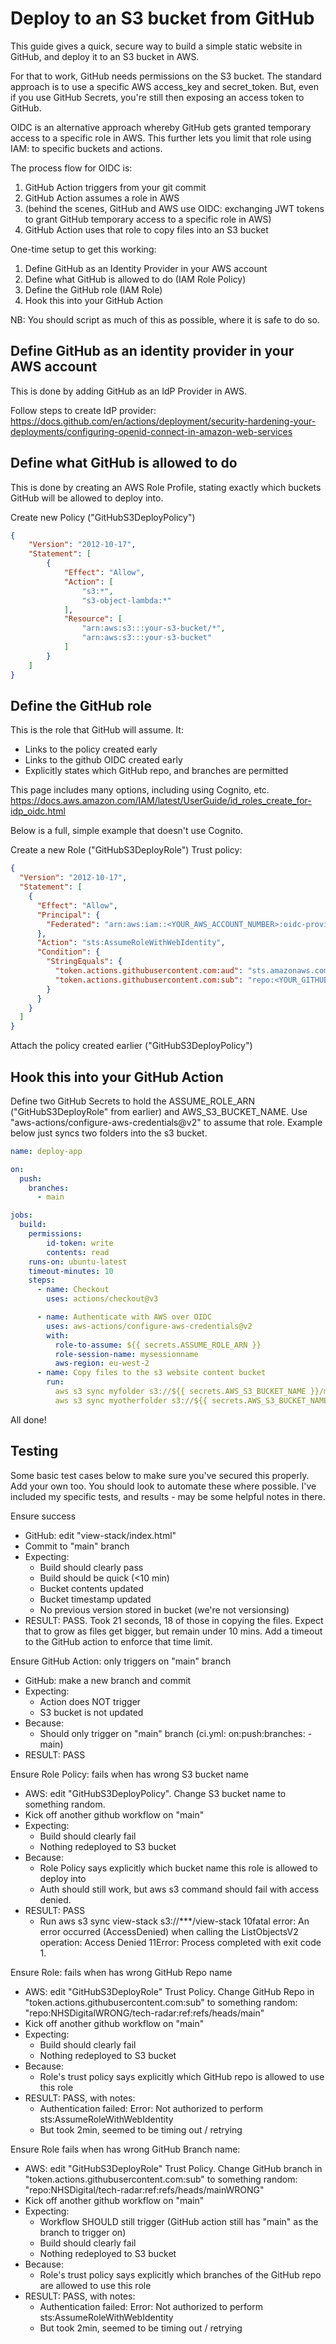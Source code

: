 # Deploy to an S3 bucket from GitHub

This guide gives a quick, secure way to build a simple static website in GitHub, and deploy it to an S3 bucket in AWS.

For that to work, GitHub needs permissions on the S3 bucket. The standard approach is to use a specific AWS access_key and secret_token. But, even if you use GitHub Secrets, you're still then exposing an access token to GitHub.

OIDC is an alternative approach whereby GitHub gets granted temporary access to a specific role in AWS. This further lets you limit that role using IAM: to specific buckets and actions.

The process flow for OIDC is:
1. GitHub Action triggers from your git commit
2. GitHub Action assumes a role in AWS
3. (behind the scenes, GitHub and AWS use OIDC: exchanging JWT tokens to grant GitHub temporary access to a specific role in AWS)
4. GitHub Action uses that role to copy files into an S3 bucket

One-time setup to get this working:
1. Define GitHub as an Identity Provider in your AWS account
2. Define what GitHub is allowed to do (IAM Role Policy)
3. Define the GitHub role (IAM Role)
4. Hook this into your GitHub Action

NB: You should script as much of this as possible, where it is safe to do so.

## Define GitHub as an identity provider in your AWS account

This is done by adding GitHub as an IdP Provider in AWS.

Follow steps to create IdP provider:
https://docs.github.com/en/actions/deployment/security-hardening-your-deployments/configuring-openid-connect-in-amazon-web-services


## Define what GitHub is allowed to do

This is done by creating an AWS Role Profile, stating exactly which buckets GitHub will be allowed to deploy into.

Create new Policy ("GitHubS3DeployPolicy")

```json
{
    "Version": "2012-10-17",
    "Statement": [
        {
            "Effect": "Allow",
            "Action": [
                "s3:*",
                "s3-object-lambda:*"
            ],
            "Resource": [
                "arn:aws:s3:::your-s3-bucket/*",
                "arn:aws:s3:::your-s3-bucket"
            ]
        }
    ]
}
```

## Define the GitHub role

This is the role that GitHub will assume. It:
- Links to the policy created early
- Links to the github OIDC created early
- Explicitly states which GitHub repo, and branches are permitted

This page includes many options, including using Cognito, etc.
https://docs.aws.amazon.com/IAM/latest/UserGuide/id_roles_create_for-idp_oidc.html

Below is a full, simple example that doesn't use Cognito.

Create a new Role ("GitHubS3DeployRole")
Trust policy:

```json
{
  "Version": "2012-10-17",
  "Statement": [
    {
      "Effect": "Allow",
      "Principal": {
        "Federated": "arn:aws:iam::<YOUR_AWS_ACCOUNT_NUMBER>:oidc-provider/token.actions.githubusercontent.com"
      },
      "Action": "sts:AssumeRoleWithWebIdentity",
      "Condition": {
        "StringEquals": {
          "token.actions.githubusercontent.com:aud": "sts.amazonaws.com",
          "token.actions.githubusercontent.com:sub": "repo:<YOUR_GITHUB_ORG>/<YOUR_GITHUB_REPO>:ref:refs/heads/main"
        }
      }
    }
  ]
}
```
Attach the policy created earlier ("GitHubS3DeployPolicy")


## Hook this into your GitHub Action

Define two GitHub Secrets to hold the ASSUME_ROLE_ARN ("GitHubS3DeployRole" from earlier) and AWS_S3_BUCKET_NAME.
Use "aws-actions/configure-aws-credentials@v2" to assume that role.
Example below just syncs two folders into the s3 bucket.

```yaml
name: deploy-app

on:
  push:
    branches:
      - main

jobs:
  build:
    permissions:
        id-token: write
        contents: read
    runs-on: ubuntu-latest
    timeout-minutes: 10
    steps:
      - name: Checkout
        uses: actions/checkout@v3

      - name: Authenticate with AWS over OIDC
        uses: aws-actions/configure-aws-credentials@v2
        with:
          role-to-assume: ${{ secrets.ASSUME_ROLE_ARN }}
          role-session-name: mysessionname
          aws-region: eu-west-2
      - name: Copy files to the s3 website content bucket
        run:
          aws s3 sync myfolder s3://${{ secrets.AWS_S3_BUCKET_NAME }}/myfolder
          aws s3 sync myotherfolder s3://${{ secrets.AWS_S3_BUCKET_NAME }}/myotherfolder
```

All done!

## Testing

Some basic test cases below to make sure you've secured this properly. Add your own too.
You should look to automate these where possible.
I've included my specific tests, and results - may be some helpful notes in there.

Ensure success
- GitHub: edit "view-stack/index.html"
- Commit to "main" branch
- Expecting:
  - Build should clearly pass
  - Build should be quick (<10 min)
  - Bucket contents updated
  - Bucket timestamp updated
  - No previous version stored in bucket (we're not versionsing)
- RESULT: PASS. Took 21 seconds, 18 of those in copying the files. Expect that to grow as files get bigger, but remain under 10 mins. Add a timeout to the GitHub action to enforce that time limit.

Ensure GitHub Action: only triggers on "main" branch
- GitHub: make a new branch and commit
- Expecting:
  - Action does NOT trigger
  - S3 bucket is not updated
- Because:
  - Should only trigger on "main" branch (ci.yml:  on:push:branches: - main)
- RESULT: PASS

Ensure Role Policy: fails when has wrong S3 bucket name
- AWS: edit "GitHubS3DeployPolicy". Change S3 bucket name to something random.
- Kick off another github workflow on "main"
- Expecting:
  - Build should clearly fail
  - Nothing redeployed to S3 bucket
- Because:
  - Role Policy says explicitly which bucket name this role is allowed to deploy into
  - Auth should still work, but aws s3 command should fail with access denied.
- RESULT: PASS
  - Run aws s3 sync view-stack s3://***/view-stack 
	10fatal error: An error occurred (AccessDenied) when calling the ListObjectsV2 operation: Access Denied 
	11Error: Process completed with exit code 1.

Ensure Role: fails when has wrong GitHub Repo name
- AWS: edit "GitHubS3DeployRole" Trust Policy. Change GitHub Repo in "token.actions.githubusercontent.com:sub" to something random: "repo:NHSDigitalWRONG/tech-radar:ref:refs/heads/main"
- Kick off another github workflow on "main"
- Expecting:
  - Build should clearly fail
  - Nothing redeployed to S3 bucket
- Because:
  - Role's trust policy says explicitly which GitHub repo is allowed to use this role
- RESULT: PASS, with notes:
  - Authentication failed: Error: Not authorized to perform sts:AssumeRoleWithWebIdentity
  - But took 2min, seemed to be timing out / retrying

Ensure Role fails when has wrong GitHub Branch name:
- AWS: edit "GitHubS3DeployRole" Trust Policy. Change GitHub branch in "token.actions.githubusercontent.com:sub" to something random: "repo:NHSDigital/tech-radar:ref:refs/heads/mainWRONG"
- Kick off another github workflow on "main"
- Expecting:
  - Workflow SHOULD still trigger (GitHub action still has "main" as the branch to trigger on)
  - Build should clearly fail
  - Nothing redeployed to S3 bucket
- Because:
  - Role's trust policy says explicitly which branches of the GitHub repo are allowed to use this role
- RESULT: PASS, with notes:
  - Authentication failed: Error: Not authorized to perform sts:AssumeRoleWithWebIdentity
  - But took 2min, seemed to be timing out / retrying
